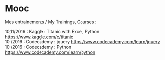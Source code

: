 # Mooc
Mes entrainements / My Trainings, Courses :

10,11/2016 : Kaggle     : Titanic with Excel, Python https://www.kaggle.com/c/titanic   
10   /2016 : Codecademy : jquery https://www.codecademy.com/learn/jquery  
10   /2016 : Codecademy : Python https://www.codecademy.com/learn/python  
